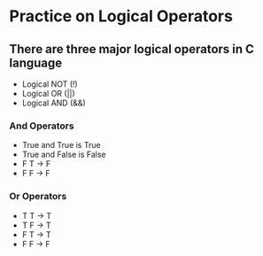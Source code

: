 # Practice on Logical Operators
## There are three major logical operators in C language

* Logical NOT (!)
* Logical OR (||)
* Logical AND (&&)

### And Operators

* True and True is True
* True and False is False
* F T -> F
* F F -> F

### Or Operators

* T T -> T
* T F -> T
* F T -> T
* F F -> F
